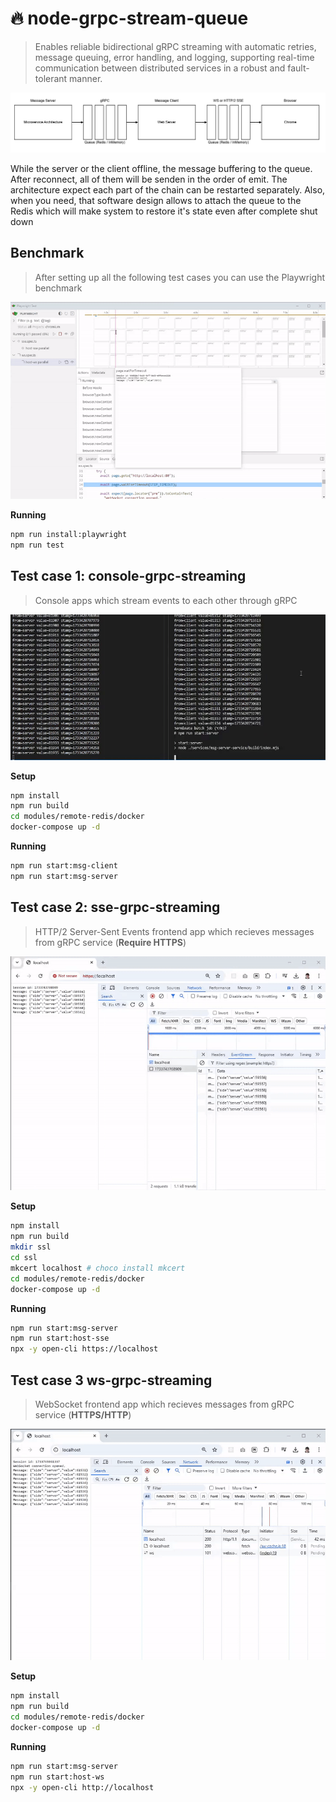 # 🔥 node-grpc-stream-queue

> Enables reliable bidirectional gRPC streaming with automatic retries, message queuing, error handling, and logging, supporting real-time communication between distributed services in a robust and fault-tolerant manner.

![schema](./assets/schema.png)

While the server or the client offline, the message buffering to the queue. After reconnect, all of them will be senden in the order of emit. The architecture expect each part of the chain can be restarted separately. Also, when you need, that software design allows to attach the queue to the Redis which will make system to restore it's state even after complete shut down

## Benchmark

> After setting up all the following test cases you can use the Playwright benchmark

![playwright-benchmark](./assets/playwright-benchmark.gif)

**Running**

```bash
npm run install:playwright
npm run test
```

## Test case 1: console-grpc-streaming

> Console apps which stream events to each other through gRPC

![grpc-queue](./assets/grpc-queue.gif)

**Setup**

```bash
npm install
npm run build
cd modules/remote-redis/docker
docker-compose up -d
```

**Running**

```bash
npm run start:msg-client
npm run start:msg-server
```

## Test case 2: sse-grpc-streaming

> HTTP/2 Server-Sent Events frontend app which recieves messages from gRPC service (**Require HTTPS**)

![sse-queue](./assets/sse-queue.gif)

**Setup**

```bash
npm install
npm run build
mkdir ssl
cd ssl
mkcert localhost # choco install mkcert
cd modules/remote-redis/docker
docker-compose up -d
```

**Running**

```bash
npm run start:msg-server
npm run start:host-sse
npx -y open-cli https://localhost
```

## Test case 3 ws-grpc-streaming

> WebSocket frontend app which recieves messages from gRPC service (**HTTPS/HTTP**)

![ws-queue](./assets/ws-queue.gif)

**Setup**

```bash
npm install
npm run build
cd modules/remote-redis/docker
docker-compose up -d
```

**Running**

```bash
npm run start:msg-server
npm run start:host-ws
npx -y open-cli http://localhost
```
